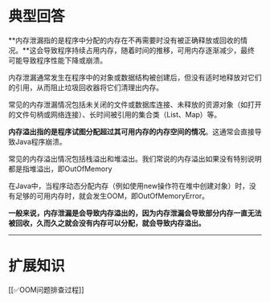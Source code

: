 # 典型回答


**内存泄漏指的是程序中分配的内存在不再需要时没有被正确释放或回收的情况。**这会导致程序持续占用内存，随着时间的推移，可用内存逐渐减少，最终可能导致程序性能下降或崩溃。



内存泄漏通常发生在程序中的对象或数据结构被创建后，但没有适时地释放对它们的引用，从而阻止垃圾回收器将它们清理出内存。



常见的内存泄漏情况包括未关闭的文件或数据库连接、未释放的资源对象（如打开的文件句柄或网络连接）、长时间被引用的集合类（List、Map）等。



**内存溢出指的是程序试图分配超过其可用内存的内存空间的情况**。这通常会直接导致Java程序崩溃。



常见的内存溢出情况包括栈溢出和堆溢出。我们常说的内存溢出如果没有特别说明都是指堆溢出，即OutOfMemory



在Java中，当程序动态分配内存（例如使用new操作符在堆中创建对象）时，没有足够的可用内存时，就会发生OOM，即OutOfMemoryError。



**一般来说，内存泄漏是会导致内存溢出的，因为内存泄漏会导致部分内存一直无法被回收，久而久之就会没有内存可以分配，就会导致内存溢出。**

****

# 扩展知识


[[✅OOM问题排查过程]]


